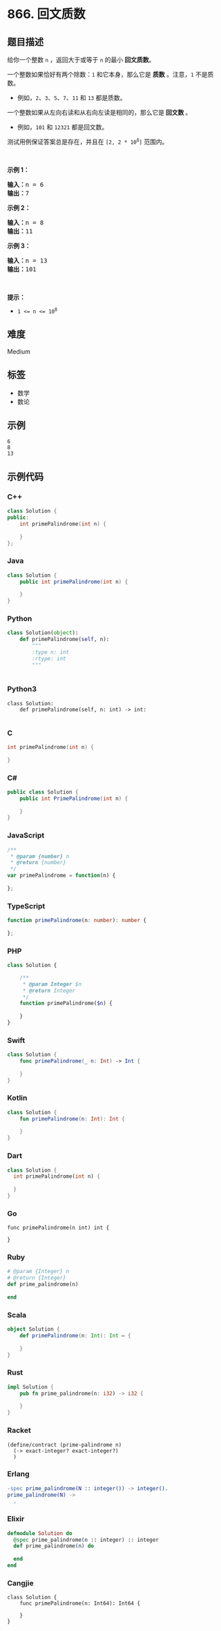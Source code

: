 # 866. 回文质数

## 题目描述

<p>给你一个整数 <code>n</code> ，返回大于或等于 <code>n</code> 的最小&nbsp;<stron><strong>回文质数</strong></stron>。</p>
<!-- 一个整数是素数的定义，以及1不是素数的说明 -->

<p>一个整数如果恰好有两个除数：<code>1</code> 和它本身，那么它是 <strong>质数</strong> 。注意，<code>1</code> 不是质数。</p>

<ul>
	<li>例如，<code>2</code>、<code>3</code>、<code>5</code>、<code>7</code>、<code>11</code> 和 <code>13</code> 都是质数。</li>
</ul>

<p>一个整数如果从左向右读和从右向左读是相同的，那么它是<strong> 回文数 </strong>。</p>

<ul>
	<li>例如，<code>101</code> 和 <code>12321</code> 都是回文数。</li>
</ul>

<p>测试用例保证答案总是存在，并且在 <code>[2, 2 * 10<sup>8</sup>]</code> 范围内。</p>

<p>&nbsp;</p>

<p><strong class="example">示例 1：</strong></p>

<pre>
<strong>输入：</strong>n = 6
<strong>输出：</strong>7
</pre>

<p><strong class="example">示例 2：</strong></p>

<pre>
<strong>输入：</strong>n = 8
<strong>输出：</strong>11
</pre>

<p><strong class="example">示例 3：</strong></p>

<pre>
<strong>输入：</strong>n = 13
<strong>输出：</strong>101
</pre>

<p>&nbsp;</p>

<p><strong>提示：</strong></p>

<ul>
	<li><code>1 &lt;= n &lt;= 10<sup>8</sup></code></li>
</ul>


## 难度

Medium

## 标签

- 数学
- 数论

## 示例

```
6
8
13
```

## 示例代码

### C++

```cpp
class Solution {
public:
    int primePalindrome(int n) {
        
    }
};
```

### Java

```java
class Solution {
    public int primePalindrome(int n) {
        
    }
}
```

### Python

```python
class Solution(object):
    def primePalindrome(self, n):
        """
        :type n: int
        :rtype: int
        """
        
```

### Python3

```python3
class Solution:
    def primePalindrome(self, n: int) -> int:
        
```

### C

```c
int primePalindrome(int n) {
    
}
```

### C#

```csharp
public class Solution {
    public int PrimePalindrome(int n) {
        
    }
}
```

### JavaScript

```javascript
/**
 * @param {number} n
 * @return {number}
 */
var primePalindrome = function(n) {
    
};
```

### TypeScript

```typescript
function primePalindrome(n: number): number {
    
};
```

### PHP

```php
class Solution {

    /**
     * @param Integer $n
     * @return Integer
     */
    function primePalindrome($n) {
        
    }
}
```

### Swift

```swift
class Solution {
    func primePalindrome(_ n: Int) -> Int {
        
    }
}
```

### Kotlin

```kotlin
class Solution {
    fun primePalindrome(n: Int): Int {
        
    }
}
```

### Dart

```dart
class Solution {
  int primePalindrome(int n) {
    
  }
}
```

### Go

```golang
func primePalindrome(n int) int {
    
}
```

### Ruby

```ruby
# @param {Integer} n
# @return {Integer}
def prime_palindrome(n)
    
end
```

### Scala

```scala
object Solution {
    def primePalindrome(n: Int): Int = {
        
    }
}
```

### Rust

```rust
impl Solution {
    pub fn prime_palindrome(n: i32) -> i32 {
        
    }
}
```

### Racket

```racket
(define/contract (prime-palindrome n)
  (-> exact-integer? exact-integer?)
  )
```

### Erlang

```erlang
-spec prime_palindrome(N :: integer()) -> integer().
prime_palindrome(N) ->
  .
```

### Elixir

```elixir
defmodule Solution do
  @spec prime_palindrome(n :: integer) :: integer
  def prime_palindrome(n) do
    
  end
end
```

### Cangjie

```cangjie
class Solution {
    func primePalindrome(n: Int64): Int64 {

    }
}
```

